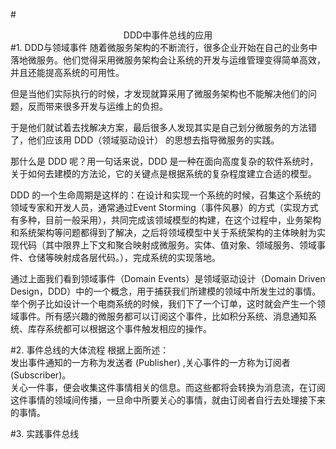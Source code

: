 #<div align='center' >DDD中事件总线的应用</div>
#1. DDD与领域事件
随着微服务架构的不断流行，很多企业开始在自己的业务中落地微服务。他们觉得采用微服务架构会让系统的开发与运维管理变得简单高效，并且还能提高系统的可用性。  

但是当他们实际执行的时候，才发现就算采用了微服务架构也不能解决他们的问题，反而带来很多开发与运维上的负担。 


于是他们就试着去找解决方案，最后很多人发现其实是自己划分微服务的方法错了，他们应该用 DDD（领域驱动设计） 的思想去指导微服务的实践。  


那什么是 DDD 呢？用一句话来说，DDD 是一种在面向高度复杂的软件系统时，关于如何去建模的方法论，它的关键点是根据系统的复杂程度建立合适的模型。  

DDD 的一个生命周期是这样的：在设计和实现一个系统的时候，召集这个系统的领域专家和开发人员，通常通过Event Storming（事件风暴）的方式（实现方式有多种，目前一般采用），共同完成该领域模型的构建，在这个过程中，业务架构和系统架构等问题都得到了解决，之后将领域模型中关于系统架构的主体映射为实现代码（其中限界上下文和聚合映射成微服务。实体、值对象、领域服务、领域事件、仓储等映射成各层代码。），完成系统的实现落地。   

通过上面我们看到领域事件（Domain Events）是领域驱动设计（Domain Driven Design，DDD）中的一个概念，用于捕获我们所建模的领域中所发生过的事情。举个例子比如设计一个电商系统的时候，我们下了一个订单，这时就会产生一个领域事件。所有感兴趣的微服务都可以订阅这个事件，比如积分系统、消息通知系统、库存系统都可以根据这个事件触发相应的操作。  

#2. 事件总线的大体流程
根据上面所述：  
发出事件通知的一方称为发送者 (Publisher) ,关心事件的一方称为订阅者 (Subscriber)。  
关心一件事，便会收集这件事情相关的信息。而这些都将会转换为消息流，在订阅这件事情的领域间传播，一旦命中所要关心的事情，就由订阅者自行去处理接下来的事情。

#3. 实践事件总线